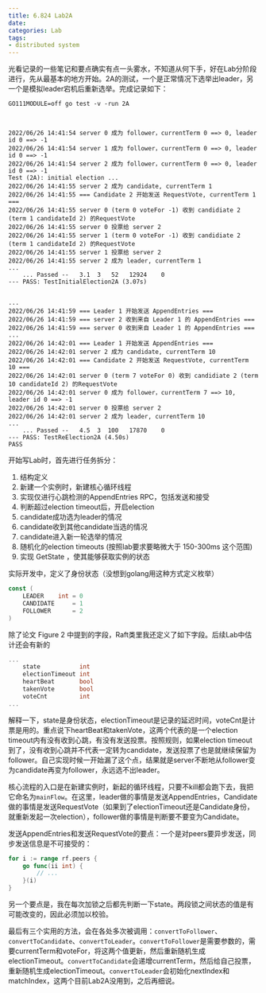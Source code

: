 ```yaml
---
title: 6.824 Lab2A
date: 
categories: Lab
tags: 
- distributed system
---
```


光看记录的一些笔记和要点确实有点一头雾水，不知道从何下手，好在Lab分阶段进行，先从最基本的地方开始。2A的测试，一个是正常情况下选举出leader，另一个是模拟leader宕机后重新选举。完成记录如下：

```text
GO111MODULE=off go test -v -run 2A



2022/06/26 14:41:54 server 0 成为 follower，currentTerm 0 ==> 0, leader id 0 ==> -1
2022/06/26 14:41:54 server 1 成为 follower，currentTerm 0 ==> 0, leader id 0 ==> -1
2022/06/26 14:41:54 server 2 成为 follower，currentTerm 0 ==> 0, leader id 0 ==> -1
Test (2A): initial election ...
2022/06/26 14:41:55 server 2 成为 candidate, currentTerm 1
2022/06/26 14:41:55 === Candidate 2 开始发送 RequestVote, currentTerm 1 ===
2022/06/26 14:41:55 server 0 (term 0 voteFor -1) 收到 candidiate 2 (term 1 candidateId 2) 的RequestVote
2022/06/26 14:41:55 server 0 投票给 server 2
2022/06/26 14:41:55 server 1 (term 0 voteFor -1) 收到 candidiate 2 (term 1 candidateId 2) 的RequestVote
2022/06/26 14:41:55 server 1 投票给 server 2
2022/06/26 14:41:55 server 2 成为 leader, currentTerm 1
...
    ... Passed --   3.1  3   52   12924    0
--- PASS: TestInitialElection2A (3.07s)


...
2022/06/26 14:41:59 === Leader 1 开始发送 AppendEntries ===
2022/06/26 14:41:59 === server 2 收到来自 Leader 1 的 AppendEntries ===
2022/06/26 14:41:59 === server 0 收到来自 Leader 1 的 AppendEntries ===
...
2022/06/26 14:42:01 === Leader 1 开始发送 AppendEntries ===
2022/06/26 14:42:01 server 2 成为 candidate, currentTerm 10
2022/06/26 14:42:01 === Candidate 2 开始发送 RequestVote, currentTerm 10 ===
2022/06/26 14:42:01 server 0 (term 7 voteFor 0) 收到 candidiate 2 (term 10 candidateId 2) 的RequestVote
2022/06/26 14:42:01 server 0 成为 follower，currentTerm 7 ==> 10, leader id 0 ==> -1
2022/06/26 14:42:01 server 0 投票给 server 2
2022/06/26 14:42:01 server 2 成为 leader, currentTerm 10
...
    ... Passed --   4.5  3  100   17870    0
--- PASS: TestReElection2A (4.50s)
PASS
```

开始写Lab时，首先进行任务拆分：

1. 结构定义
2. 新建一个实例时，新建核心循环线程
3. 实现仅进行心跳检测的AppendEntries RPC，包括发送和接受
4. 判断超过election timeout后，开启election
5. candidate成功选为leader的情况
6. candidate收到其他candidate当选的情况
7. candidate进入新一轮选举的情况
8. 随机化的election timeouts (按照lab要求要略微大于 150-300ms 这个范围)
9. 实现 GetState ，使其能够获取实例的状态

实际开发中，定义了身份状态（没想到golang用这种方式定义枚举）
```go
const (
	LEADER    int = 0
	CANDIDATE     = 1
	FOLLOWER      = 2
)
```

除了论文 Figure 2 中提到的字段，Raft类里我还定义了如下字段。后续Lab中估计还会有新的
```go
...
	state           int
	electionTimeout int
	heartBeat       bool
	takenVote       bool
	voteCnt         int
...
```

解释一下，state是身份状态，electionTimeout是记录的延迟时间，voteCnt是计票是用的。重点说下heartBeat和takenVote，这两个代表的是一个election timeout内有没有收到心跳，有没有发送投票。按照规则，如果election timeout到了，没有收到心跳并不代表一定转为candidate，发送投票了也是就继续保留为follower。自己实现时候一开始漏了这个点，结果就是server不断地从follower变为candidate再变为follower，永远选不出leader。

核心流程的入口是在新建实例时，新起的循环线程，只要不kill都会跑下去，我把它命名为`mainFlow`。在这里，leader做的事情是发送AppendEntries，Candidate做的事情是发送RequestVote（如果到了electionTimeout还是Candidate身份，就重新发起一次election），follower做的事情是判断要不要变为Candidate。

发送AppendEntries和发送RequestVote的要点：一个是对peers要异步发送，同步发送信息是不可接受的：
```go
for i := range rf.peers {
    go func(ii int) {
        // ...
    }(i)
}
```
另一个要点是，我在每次加锁之后都先判断一下state。两段锁之间状态的值是有可能改变的，因此必须加以校验。

最后有三个实用的方法，会在各处多次被调用：`convertToFollower`、`convertToCandidate`、`convertToLeader`。`convertToFollower`是需要参数的，需要currentTerm和voteFor，将这两个值更新，然后重新随机生成electionTimeout。`convertToCandidate`会递增currentTerm，然后给自己投票，重新随机生成electionTimeout。`convertToLeader`会初始化nextIndex和matchIndex，这两个目前Lab2A没用到，之后再细说。
